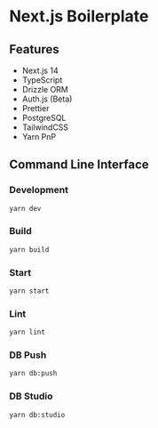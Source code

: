 # Next.js Boilerplate

## Features
- Next.js 14
- TypeScript
- Drizzle ORM
- Auth.js (Beta)
- Prettier
- PostgreSQL
- TailwindCSS
- Yarn PnP

## Command Line Interface
### Development
```bash
yarn dev
```

### Build
```bash
yarn build
```

### Start
```bash
yarn start
```

### Lint
```bash
yarn lint
```

### DB Push
```bash
yarn db:push
```

### DB Studio
```bash
yarn db:studio
```